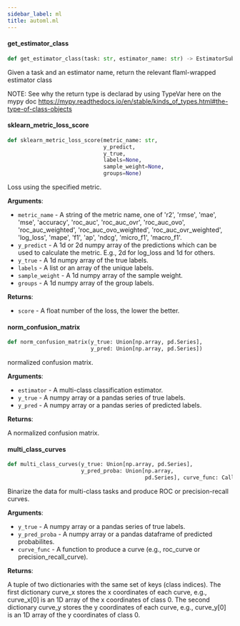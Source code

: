 ```yaml
---
sidebar_label: ml
title: automl.ml
---
```


#### get\_estimator\_class

```python
def get_estimator_class(task: str, estimator_name: str) -> EstimatorSubclass
```

Given a task and an estimator name, return the relevant flaml-wrapped estimator class

NOTE: See why the return type is declarad by using TypeVar here on the mypy doc
https://mypy.readthedocs.io/en/stable/kinds_of_types.html#the-type-of-class-objects

#### sklearn\_metric\_loss\_score

```python
def sklearn_metric_loss_score(metric_name: str,
                              y_predict,
                              y_true,
                              labels=None,
                              sample_weight=None,
                              groups=None)
```

Loss using the specified metric.

**Arguments**:

- `metric_name` - A string of the metric name, one of
  'r2', 'rmse', 'mae', 'mse', 'accuracy', 'roc_auc', 'roc_auc_ovr',
  'roc_auc_ovo', 'roc_auc_weighted', 'roc_auc_ovo_weighted', 'roc_auc_ovr_weighted',
  'log_loss', 'mape', 'f1', 'ap', 'ndcg', 'micro_f1', 'macro_f1'.
- `y_predict` - A 1d or 2d numpy array of the predictions which can be
  used to calculate the metric. E.g., 2d for log_loss and 1d
  for others.
- `y_true` - A 1d numpy array of the true labels.
- `labels` - A list or an array of the unique labels.
- `sample_weight` - A 1d numpy array of the sample weight.
- `groups` - A 1d numpy array of the group labels.
  

**Returns**:

- `score` - A float number of the loss, the lower the better.

#### norm\_confusion\_matrix

```python
def norm_confusion_matrix(y_true: Union[np.array, pd.Series],
                          y_pred: Union[np.array, pd.Series])
```

normalized confusion matrix.

**Arguments**:

- `estimator` - A multi-class classification estimator.
- `y_true` - A numpy array or a pandas series of true labels.
- `y_pred` - A numpy array or a pandas series of predicted labels.
  

**Returns**:

  A normalized confusion matrix.

#### multi\_class\_curves

```python
def multi_class_curves(y_true: Union[np.array, pd.Series],
                       y_pred_proba: Union[np.array,
                                           pd.Series], curve_func: Callable)
```

Binarize the data for multi-class tasks and produce ROC or precision-recall curves.

**Arguments**:

- `y_true` - A numpy array or a pandas series of true labels.
- `y_pred_proba` - A numpy array or a pandas dataframe of predicted probabilites.
- `curve_func` - A function to produce a curve (e.g., roc_curve or precision_recall_curve).
  

**Returns**:

  A tuple of two dictionaries with the same set of keys (class indices).
  The first dictionary curve_x stores the x coordinates of each curve, e.g.,
  curve_x[0] is an 1D array of the x coordinates of class 0.
  The second dictionary curve_y stores the y coordinates of each curve, e.g.,
  curve_y[0] is an 1D array of the y coordinates of class 0.


